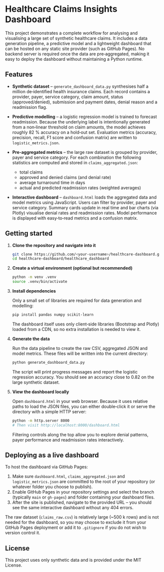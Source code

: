 # Healthcare Claims Insights Dashboard

This project demonstrates a complete workflow for analysing and visualising a large
set of synthetic healthcare claims. It includes a data generation pipeline, a
predictive model and a lightweight dashboard that can be hosted on any static
site provider (such as GitHub Pages). No backend server is required once the
data are pre‑aggregated, making it easy to deploy the dashboard without
maintaining a Python runtime.

## Features

- **Synthetic dataset** – `generate_dashboard_data.py` synthesises half a million
  de‑identified health insurance claims. Each record contains a provider, payer,
  service category, claim amount, status (approved/denied), submission and
  payment dates, denial reason and a readmission flag.
- **Predictive modelling** – a logistic regression model is trained to
  forecast readmission. Because the underlying label is intentionally
  generated from a non‑linear threshold on claim amounts, the model achieves
  roughly 82 % accuracy on a hold‑out set. Evaluation metrics (accuracy,
  precision, recall, F1 score and confusion matrix) are written to
  `logistic_metrics.json`.
- **Pre‑aggregated metrics** – the large raw dataset is grouped by
  provider, payer and service category. For each combination the following
  statistics are computed and stored in `claims_aggregated.json`:

  * total claims
  * approved and denied claims (and denial rate)
  * average turnaround time in days
  * actual and predicted readmission rates (weighted averages)

- **Interactive dashboard** – `dashboard.html` loads the aggregated data and
  model metrics using JavaScript. Users can filter by provider, payer and
  service category. Summary cards update in real time and bar charts (via
  Plotly) visualise denial rates and readmission rates. Model performance is
  displayed with easy‑to‑read metrics and a confusion matrix.

## Getting started

1. **Clone the repository and navigate into it**

   ```bash
   git clone https://github.com/<your‑username>/healthcare‑dashboard.git
   cd healthcare‑dashboard/healthcare_dashboard
   ```

2. **Create a virtual environment (optional but recommended)**

   ```bash
   python -m venv .venv
   source .venv/bin/activate
   ```

3. **Install dependencies**

   Only a small set of libraries are required for data generation and modelling:

   ```bash
   pip install pandas numpy scikit-learn
   ```

   The dashboard itself uses only client‑side libraries (Bootstrap and Plotly)
   loaded from a CDN, so no extra installation is needed to view it.

4. **Generate the data**

   Run the data pipeline to create the raw CSV, aggregated JSON and model
   metrics. These files will be written into the current directory:

   ```bash
   python generate_dashboard_data.py
   ```

   The script will print progress messages and report the logistic regression
   accuracy. You should see an accuracy close to 0.82 on the large synthetic
   dataset.

5. **View the dashboard locally**

   Open `dashboard.html` in your web browser. Because it uses relative paths
   to load the JSON files, you can either double‑click it or serve the
   directory with a simple HTTP server:

   ```bash
   python -m http.server 8000
   # Then visit http://localhost:8000/dashboard.html
   ```

   Filtering controls along the top allow you to explore denial patterns,
   payer performance and readmission rates interactively.

## Deploying as a live dashboard

To host the dashboard via GitHub Pages:

1. Make sure `dashboard.html`, `claims_aggregated.json` and
   `logistic_metrics.json` are committed to the root of your repository (or
   whatever folder you choose to publish).
2. Enable GitHub Pages in your repository settings and select the branch
   (typically `main` or `gh‑pages`) and folder containing your dashboard files.
3. After the site is published, navigate to the provided URL – you should
   see the same interactive dashboard without any 404 errors.

The raw dataset (`claims_raw.csv`) is relatively large (~500 k rows) and is
not needed for the dashboard, so you may choose to exclude it from your
GitHub Pages deployment or add it to `.gitignore` if you do not wish to
version control it.

## License

This project uses only synthetic data and is provided under the MIT License.